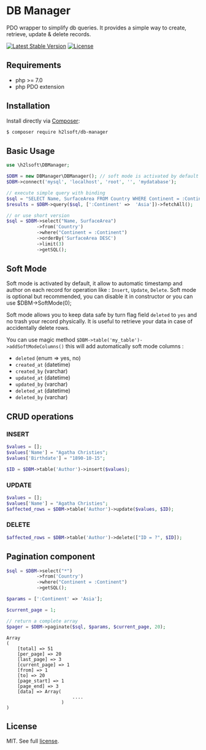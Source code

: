 # DB Manager
PDO wrapper to simplify db queries.
It provides a simple way to create, retrieve, update & delete records.

[![Latest Stable Version](https://poser.pugx.org/h2lsoft/db-manager/v/stable)](https://packagist.org/packages/h2lsoft/db-manager)
[![License](https://poser.pugx.org/db-manager/db-manager/license)](https://packagist.org/packages/h2lsoft/db-manager)

## Requirements

- php >= 7.0
- php PDO extension


## Installation

Install directly via [Composer](https://getcomposer.org):
```bash
$ composer require h2lsoft/db-manager
```

## Basic Usage

```php
use \h2lsoft\DBManager;

$DBM = new DBManager\DBManager(); // soft mode is activated by default
$DBM->connect('mysql', 'localhost', 'root', '', 'mydatabase');

// execute simple query with binding
$sql = "SELECT Name, SurfaceArea FROM Country WHERE Continent = :Continent AND deleted = 'NO' ORDER BY SurfaceArea DESC LIMIT 3";
$results = $DBM->query($sql, [':Continent' =>  'Asia'])->fetchAll();

// or use short version
$sql = $DBM->select("Name, SurfaceArea")
           ->from('Country')
           ->where("Continent = :Continent")
           ->orderBy('SurfaceArea DESC')
           ->limit(3)
           ->getSQL();
```

## Soft Mode

Soft mode is activated by default, it allow to automatic timestamp and author on each record for operation like : `Insert`, `Update`, `Delete`.
Soft mode is optional but recommended, you can disable it in constructor or you can use $DBM->SoftMode(0);

Soft mode allows you to keep data safe by turn flag field `deleted` to `yes` and no trash your record physically.
It is useful to retrieve your data in case of accidentally delete rows.

You can use magic method `$DBM->table('my_table')->addSoftModeColumns()` this will add automatically soft mode columns :

- `deleted` (enum => yes, no)
- `created_at` (datetime)
- `created_by` (varchar)
- `updated_at` (datetime)
- `updated_by` (varchar)
- `deleted_at` (datetime)
- `deleted_by` (varchar)



## CRUD operations

### INSERT

```php
$values = [];
$values['Name'] = "Agatha Christies";
$values['Birthdate'] = "1890-10-15";

$ID = $DBM->table('Author')->insert($values);
```


### UPDATE

```php
$values = [];
$values['Name'] = "Agatha Christies";
$affected_rows = $DBM->table('Author')->update($values, $ID);
```

### DELETE

```php
$affected_rows = $DBM->table('Author')->delete(["ID = ?", $ID]);
```


## Pagination component

```php
$sql = $DBM->select("*")
		   ->from('Country')
		   ->where("Continent = :Continent")
		   ->getSQL();

$params = [':Continent' => 'Asia'];

$current_page = 1;

// return a complete array
$pager = $DBM->paginate($sql, $params, $current_page, 20);
```

```
Array
(
    [total] => 51
    [per_page] => 20
    [last_page] => 3
    [current_page] => 1
    [from] => 1
    [to] => 20
    [page_start] => 1
    [page_end] => 3
    [data] => Array(
                        ....
                    )         
)
```



## License

MIT. See full [license](LICENSE).